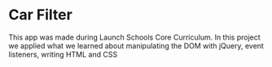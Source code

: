 # Car Filter

This app was made during Launch Schools Core Curriculum. In this project we applied what we learned about manipulating the DOM with jQuery, event listeners, writing HTML and CSS
